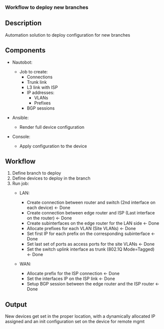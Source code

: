 ### Workflow to deploy new branches

## Description

Automation solution to deploy configuration for new branches

## Components

- Nautobot:
    - Job to create:
        - Connections
        - Trunk link
        - L3 link with ISP
        - IP addresses:
            - VLANs
            - Prefixes
        - BGP sessions

- Ansible:
    - Render full device configuration

- Console:
    - Apply configuration to the device

## Workflow

1. Define branch to deploy
2. Define devices to deploy in the branch
3. Run job:
    - LAN:
        - Create connection between router and switch (2nd interface on each device) <- Done
        - Create connection between edge router and ISP (Last interface on the router) <- Done
        - Create subinterfaces on the edge router for the LAN side <- Done
        - Allocate prefixes for each VLAN (Site VLANs) <- Done
        - Set first IP for each prefix on the corresponding subinterface <- Done
        - Set last set of ports as access ports for the site VLANs <- Done
        - Set the switch uplink interface as trunk (802.1Q Mode=Tagged) <- Done

    - WAN:
        - Allocate prefix for the ISP connection <- Done
        - Set the interfaces IP on the ISP link <- Done
        - Setup BGP session between the edge router and the ISP router <- Done

## Output

New devices get set in the proper location, with a dynamically allocated IP assigned and an init configuration set on the device for remote mgmt
